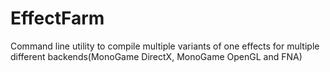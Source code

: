 # EffectFarm
Command line utility to compile multiple variants of one effects for multiple different backends(MonoGame DirectX, MonoGame OpenGL and FNA)
